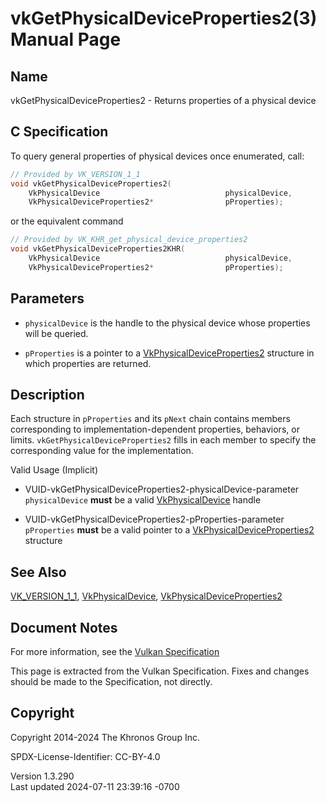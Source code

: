 # vkGetPhysicalDeviceProperties2(3) Manual Page

## Name

vkGetPhysicalDeviceProperties2 - Returns properties of a physical device



## <a href="#_c_specification" class="anchor"></a>C Specification

To query general properties of physical devices once enumerated, call:

``` c
// Provided by VK_VERSION_1_1
void vkGetPhysicalDeviceProperties2(
    VkPhysicalDevice                            physicalDevice,
    VkPhysicalDeviceProperties2*                pProperties);
```

or the equivalent command

``` c
// Provided by VK_KHR_get_physical_device_properties2
void vkGetPhysicalDeviceProperties2KHR(
    VkPhysicalDevice                            physicalDevice,
    VkPhysicalDeviceProperties2*                pProperties);
```

## <a href="#_parameters" class="anchor"></a>Parameters

- `physicalDevice` is the handle to the physical device whose properties
  will be queried.

- `pProperties` is a pointer to a
  [VkPhysicalDeviceProperties2](https://registry.khronos.org/vulkan/specs/1.3-extensions/man/html/VkPhysicalDeviceProperties2.html)
  structure in which properties are returned.

## <a href="#_description" class="anchor"></a>Description

Each structure in `pProperties` and its `pNext` chain contains members
corresponding to implementation-dependent properties, behaviors, or
limits. `vkGetPhysicalDeviceProperties2` fills in each member to specify
the corresponding value for the implementation.

Valid Usage (Implicit)

- <a href="#VUID-vkGetPhysicalDeviceProperties2-physicalDevice-parameter"
  id="VUID-vkGetPhysicalDeviceProperties2-physicalDevice-parameter"></a>
  VUID-vkGetPhysicalDeviceProperties2-physicalDevice-parameter  
  `physicalDevice` **must** be a valid
  [VkPhysicalDevice](https://registry.khronos.org/vulkan/specs/1.3-extensions/man/html/VkPhysicalDevice.html) handle

- <a href="#VUID-vkGetPhysicalDeviceProperties2-pProperties-parameter"
  id="VUID-vkGetPhysicalDeviceProperties2-pProperties-parameter"></a>
  VUID-vkGetPhysicalDeviceProperties2-pProperties-parameter  
  `pProperties` **must** be a valid pointer to a
  [VkPhysicalDeviceProperties2](https://registry.khronos.org/vulkan/specs/1.3-extensions/man/html/VkPhysicalDeviceProperties2.html)
  structure

## <a href="#_see_also" class="anchor"></a>See Also

[VK_VERSION_1_1](https://registry.khronos.org/vulkan/specs/1.3-extensions/man/html/VK_VERSION_1_1.html),
[VkPhysicalDevice](https://registry.khronos.org/vulkan/specs/1.3-extensions/man/html/VkPhysicalDevice.html),
[VkPhysicalDeviceProperties2](https://registry.khronos.org/vulkan/specs/1.3-extensions/man/html/VkPhysicalDeviceProperties2.html)

## <a href="#_document_notes" class="anchor"></a>Document Notes

For more information, see the <a
href="https://registry.khronos.org/vulkan/specs/1.3-extensions/html/vkspec.html#vkGetPhysicalDeviceProperties2"
target="_blank" rel="noopener">Vulkan Specification</a>

This page is extracted from the Vulkan Specification. Fixes and changes
should be made to the Specification, not directly.

## <a href="#_copyright" class="anchor"></a>Copyright

Copyright 2014-2024 The Khronos Group Inc.

SPDX-License-Identifier: CC-BY-4.0

Version 1.3.290  
Last updated 2024-07-11 23:39:16 -0700
